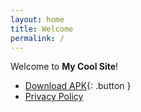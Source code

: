 ```yaml
---
layout: home
title: Welcome
permalink: /
---
```


Welcome to **My Cool Site**!

- [Download APK](/assets/my-app.apk){: .button }
- [Privacy Policy](/privacy/)
